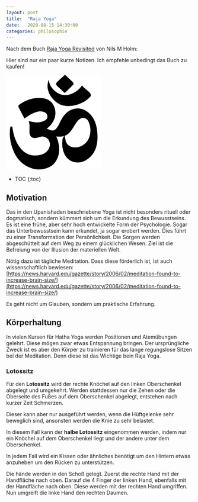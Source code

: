 ```yaml
---
layout: post
title:  "Raja Yoga"
date:   2020-08-15 14:30:00
categories: philosophie
---
```


Nach dem Buch [Raja Yoga Revisited](http://t3x.org/rajayoga/index.html) von Nils M Holm:

Hier sind nur ein paar kurze Notizen. Ich empfehle unbedingt das Buch zu kaufen!

![om](/img/philosophie/om.png)

* TOC
{:toc}

## Motivation

Das in den Upanishaden beschriebene Yoga ist nicht besonders rituell oder dogmatisch, sondern kümmert sich um die Erkundung des Bewusstseins. Es ist eine frühe, aber sehr hoch entwickelte Form der Psychologie. Sogar das Unterbewusstsein kann erkundet, ja sogar erobert werden. Dies führt zu einer Transformation der Persönlichkeit. Die Sorgen werden abgeschüttelt auf dem Weg zu einem glücklichen Wesen. Ziel ist die Befreiung von der Illusion der materiellen Welt.

Nötig dazu ist tägliche Meditation. Dass diese förderlich ist, ist auch wissenschaftlich bewiesen: [https://news.harvard.edu/gazette/story/2006/02/meditation-found-to-increase-brain-size/](https://news.harvard.edu/gazette/story/2006/02/meditation-found-to-increase-brain-size/)

Es geht nicht um Glauben, sondern um praktische Erfahrung.


## Körperhaltung

In vielen Kursen für Hatha Yoga werden Positionen und Atemübungen gelehrt. Diese mögen zwar etwas Entspannung bringen. Der ursprüngliche Zweck ist es aber den Körper zu trainieren für das lange regungslose Sitzen bei der Meditation. Denn diese ist das Wichtige bein Raja Yoga.

### Lotossitz

Für den **Lotossitz** wird der rechte Knöchel auf den linken Oberschenkel abgelegt und umgekehrt. Werden stattdessen nur die Zehen oder die Oberseite des Fußes auf dem Oberschenkel abgelegt, entstehen nach kurzer Zeit Schmerzen.

Dieser kann aber nur ausgeführt werden, wenn die Hüftgelenke sehr beweglich sind, ansonsten werden die Knie zu sehr belastet.

In diesem Fall kann der **halbe Lotossitz** eingenommen werden, indem nur ein Knöchel auf dem Oberschenkel liegt und der andere unter dem Oberschenkel.

In jedem Fall wird ein Kissen oder ähnliches benötigt um den Hintern etwas anzuheben um den Rücken zu unterstützen.

Die hände werden in den Schoß gelegt. Zuerst die rechte Hand mit der Handfläche nach oben. Darauf die 4 Finger der linken Hand, ebenfalls mit der Handfläche nach oben. Diese werden mit der rechten Hand umgriffen. Nun umgreift die linke Hand den rechten Daumen.

